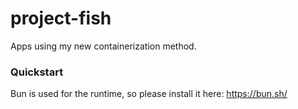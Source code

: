 # project-fish

Apps using my new containerization method.

### Quickstart

Bun is used for the runtime, so please install it here: https://bun.sh/
